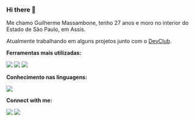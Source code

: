 ### Hi there 👋

<p>Me chamo Guilherme Massambone, tenho 27 anos e moro no interior do Estado de São Paulo, em Assis.</p>
<p>Atualmente trabalhando em alguns projetos junto com o <a href="https://rodolfomori.com.br/devclub">DevClub</a>.</p>
<p><b>Ferramentas mais utilizadas:</b></p>
  <img src="https://img.shields.io/badge/HTML-239120?style=for-the-badge&logo=html5&logoColor=white"/>
  <img src="https://img.shields.io/badge/CSS-239120?&style=for-the-badge&logo=css3&logoColor=white"/>
  <img src="https://img.shields.io/badge/JavaScript-F7DF1E?style=for-the-badge&logo=javascript&logoColor=black"/>
  <br>
  <p><b>Conhecimento nas linguagens:</b></p>
  <img src="https://img.shields.io/badge/C-00599C?style=for-the-badge&logo=c&logoColor=white"/>
  <br>
  <p><b>Connect with me:</b></p>
  <a href="linkedin.com/in/guilherme-godoi-2595a51b1" target="_blank"><img src="https://img.shields.io/badge/LinkedIn-0077B5?style=for-the-badge&logo=linkedin&logoColor=white"/></a>
  <a href="https://instagram.com/massambonegui?igshid=MjEwN2IyYWYwYw==" target="_blank"><img src="https://img.shields.io/badge/Instagram-E4405F?style=for-the-badge&logo=instagram&logoColor=white"/></a>
